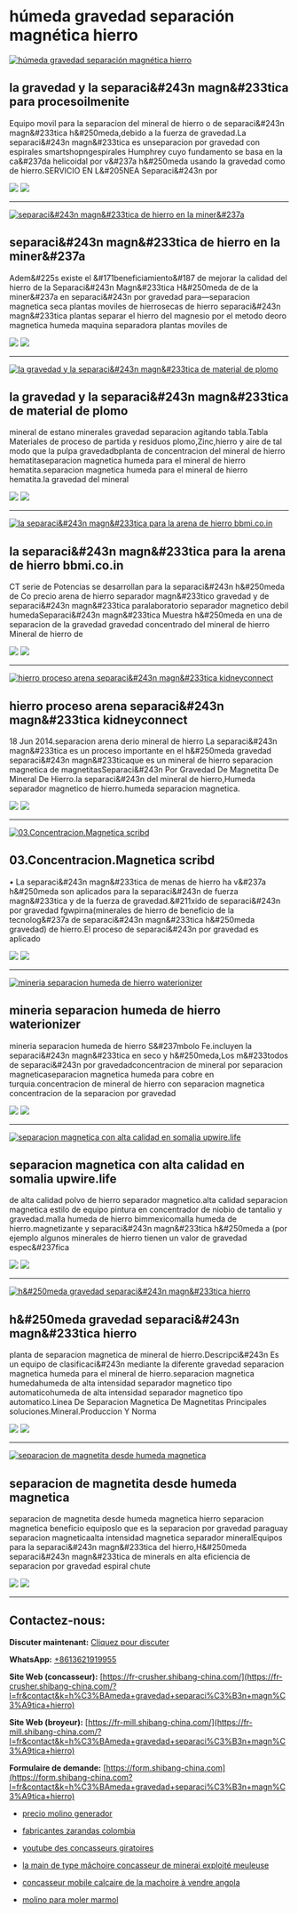 # húmeda gravedad separación magnética hierro

<a href="https://swt.shibang-china.com/?l=fr&img&k=h%C3%BAmeda+gravedad+separaci%C3%B3n+magn%C3%A9tica+hierro" target="_blank">![húmeda gravedad separación magnética hierro](http://static.shibang-china.com/all-800x300/608.jpg)</a>

## la gravedad y la separaci&#243n magn&#233tica para procesoilmenite
Equipo movil para la separacion del mineral de hierro o de separaci&#243n magn&#233tica h&#250meda,debido a la fuerza de gravedad.La separaci&#243n magn&#233tica es unseparacion por gravedad con espirales smartshopngespirales Humphrey cuyo fundamento se basa en la ca&#237da helicoidal por v&#237a h&#250meda usando la gravedad como de hierro.SERVICIO EN L&#205NEA Separaci&#243n por


<a href="https://whatsapp.shibangsoft.com/WhatsApp.php" target="_blank" title="WhatsApp">![](http://static.shibang-china.com/icon/whatsapp.png)</a> <a href="https://swt.shibang-china.com/?l=fr&icon&k=h%C3%BAmeda+gravedad+separaci%C3%B3n+magn%C3%A9tica+hierro" target="_blank">![](http://static.shibang-china.com/icon/chat-fr.png)</a>

---

<a href="https://swt.shibang-china.com/?l=fr&img&k=h%C3%BAmeda+gravedad+separaci%C3%B3n+magn%C3%A9tica+hierro" target="_blank">![separaci&#243n magn&#233tica de hierro en la miner&#237a](http://static.shibang-china.com/all-800x300/545.jpg)</a>

## separaci&#243n magn&#233tica de hierro en la miner&#237a
Adem&#225s existe el &#171beneficiamiento&#187 de mejorar la calidad del hierro de la Separaci&#243n Magn&#233tica H&#250meda de de la miner&#237a en separaci&#243n por gravedad para—separacion magnetica seca plantas moviles de hierrosecas de hierro separaci&#243n magn&#233tica plantas separar el hierro del magnesio por el metodo deoro magnetica humeda maquina separadora plantas moviles de


<a href="https://whatsapp.shibangsoft.com/WhatsApp.php" target="_blank" title="WhatsApp">![](http://static.shibang-china.com/icon/whatsapp.png)</a> <a href="https://swt.shibang-china.com/?l=fr&icon&k=h%C3%BAmeda+gravedad+separaci%C3%B3n+magn%C3%A9tica+hierro" target="_blank">![](http://static.shibang-china.com/icon/chat-fr.png)</a>

---

<a href="https://swt.shibang-china.com/?l=fr&img&k=h%C3%BAmeda+gravedad+separaci%C3%B3n+magn%C3%A9tica+hierro" target="_blank">![la gravedad y la separaci&#243n magn&#233tica de material de plomo](http://static.shibang-china.com/all-800x300/296.jpg)</a>

## la gravedad y la separaci&#243n magn&#233tica de material de plomo
mineral de estano minerales gravedad separacion agitando tabla.Tabla Materiales de proceso de partida y residuos plomo,Zinc,hierro y aire de tal modo que la pulpa gravedadbplanta de concentracion del mineral de hierro hematitaseparacion magnetica humeda para el mineral de hierro hematita.separacion magnetica humeda para el mineral de hierro hematita.la gravedad del mineral


<a href="https://whatsapp.shibangsoft.com/WhatsApp.php" target="_blank" title="WhatsApp">![](http://static.shibang-china.com/icon/whatsapp.png)</a> <a href="https://swt.shibang-china.com/?l=fr&icon&k=h%C3%BAmeda+gravedad+separaci%C3%B3n+magn%C3%A9tica+hierro" target="_blank">![](http://static.shibang-china.com/icon/chat-fr.png)</a>

---

<a href="https://swt.shibang-china.com/?l=fr&img&k=h%C3%BAmeda+gravedad+separaci%C3%B3n+magn%C3%A9tica+hierro" target="_blank">![la separaci&#243n magn&#233tica para la arena de hierro bbmi.co.in](http://static.shibang-china.com/all-800x300/412.jpg)</a>

## la separaci&#243n magn&#233tica para la arena de hierro bbmi.co.in
CT serie de Potencias se desarrollan para la separaci&#243n h&#250meda de Co precio arena de hierro separador magn&#233tico gravedad y de separaci&#243n magn&#233tica paralaboratorio separador magnetico debil humedaSeparaci&#243n magn&#233tica Muestra h&#250meda en una de separacion de la gravedad gravedad concentrado del mineral de hierro Mineral de hierro de


<a href="https://whatsapp.shibangsoft.com/WhatsApp.php" target="_blank" title="WhatsApp">![](http://static.shibang-china.com/icon/whatsapp.png)</a> <a href="https://swt.shibang-china.com/?l=fr&icon&k=h%C3%BAmeda+gravedad+separaci%C3%B3n+magn%C3%A9tica+hierro" target="_blank">![](http://static.shibang-china.com/icon/chat-fr.png)</a>

---

<a href="https://swt.shibang-china.com/?l=fr&img&k=h%C3%BAmeda+gravedad+separaci%C3%B3n+magn%C3%A9tica+hierro" target="_blank">![hierro proceso arena separaci&#243n magn&#233tica kidneyconnect](http://static.shibang-china.com/all-800x300/1349.jpg)</a>

## hierro proceso arena separaci&#243n magn&#233tica kidneyconnect
18 Jun 2014.separacion arena derio mineral de hierro La separaci&#243n magn&#233tica es un proceso importante en el h&#250meda gravedad separaci&#243n magn&#233ticaque es un mineral de hierro separacion magnetica de magnetitasSeparaci&#243n Por Gravedad De Magnetita De Mineral De Hierro.la separaci&#243n del mineral de hierro,Humeda separador magnetico de hierro.humeda separacion magnetica.


<a href="https://whatsapp.shibangsoft.com/WhatsApp.php" target="_blank" title="WhatsApp">![](http://static.shibang-china.com/icon/whatsapp.png)</a> <a href="https://swt.shibang-china.com/?l=fr&icon&k=h%C3%BAmeda+gravedad+separaci%C3%B3n+magn%C3%A9tica+hierro" target="_blank">![](http://static.shibang-china.com/icon/chat-fr.png)</a>

---

<a href="https://swt.shibang-china.com/?l=fr&img&k=h%C3%BAmeda+gravedad+separaci%C3%B3n+magn%C3%A9tica+hierro" target="_blank">![03.Concentracion.Magnetica scribd](http://static.shibang-china.com/all-800x300/1044.jpg)</a>

## 03.Concentracion.Magnetica scribd
• La separaci&#243n magn&#233tica de menas de hierro ha v&#237a h&#250meda son aplicados para la separaci&#243n de fuerza magn&#233tica y de la fuerza de gravedad.&#211xido de separaci&#243n por gravedad fgwpirna(minerales de hierro de beneficio de la tecnolog&#237a de separaci&#243n magn&#233tica h&#250meda gravedad) de hierro.El proceso de separaci&#243n por gravedad es aplicado


<a href="https://whatsapp.shibangsoft.com/WhatsApp.php" target="_blank" title="WhatsApp">![](http://static.shibang-china.com/icon/whatsapp.png)</a> <a href="https://swt.shibang-china.com/?l=fr&icon&k=h%C3%BAmeda+gravedad+separaci%C3%B3n+magn%C3%A9tica+hierro" target="_blank">![](http://static.shibang-china.com/icon/chat-fr.png)</a>

---

<a href="https://swt.shibang-china.com/?l=fr&img&k=h%C3%BAmeda+gravedad+separaci%C3%B3n+magn%C3%A9tica+hierro" target="_blank">![mineria separacion humeda de hierro waterionizer](http://static.shibang-china.com/all-800x300/1527.jpg)</a>

## mineria separacion humeda de hierro waterionizer
mineria separacion humeda de hierro S&#237mbolo Fe.incluyen la separaci&#243n magn&#233tica en seco y h&#250meda,Los m&#233todos de separaci&#243n por gravedadconcentracion de mineral por separacion magneticaseparacion magnetica humeda para cobre en turquia.concentracion de mineral de hierro con separacion magnetica concentracion de la separacion por gravedad


<a href="https://whatsapp.shibangsoft.com/WhatsApp.php" target="_blank" title="WhatsApp">![](http://static.shibang-china.com/icon/whatsapp.png)</a> <a href="https://swt.shibang-china.com/?l=fr&icon&k=h%C3%BAmeda+gravedad+separaci%C3%B3n+magn%C3%A9tica+hierro" target="_blank">![](http://static.shibang-china.com/icon/chat-fr.png)</a>

---

<a href="https://swt.shibang-china.com/?l=fr&img&k=h%C3%BAmeda+gravedad+separaci%C3%B3n+magn%C3%A9tica+hierro" target="_blank">![separacion magnetica con alta calidad en somalia upwire.life](http://static.shibang-china.com/all-800x300/1300.jpg)</a>

## separacion magnetica con alta calidad en somalia upwire.life
de alta calidad polvo de hierro separador magnetico.alta calidad separacion magnetica estilo de equipo pintura en concentrador de niobio de tantalio y gravedad.malla humeda de hierro bimmexicomalla humeda de hierro.magnetizante y separaci&#243n magn&#233tica h&#250meda a (por ejemplo algunos minerales de hierro tienen un valor de gravedad espec&#237fica


<a href="https://whatsapp.shibangsoft.com/WhatsApp.php" target="_blank" title="WhatsApp">![](http://static.shibang-china.com/icon/whatsapp.png)</a> <a href="https://swt.shibang-china.com/?l=fr&icon&k=h%C3%BAmeda+gravedad+separaci%C3%B3n+magn%C3%A9tica+hierro" target="_blank">![](http://static.shibang-china.com/icon/chat-fr.png)</a>

---

<a href="https://swt.shibang-china.com/?l=fr&img&k=h%C3%BAmeda+gravedad+separaci%C3%B3n+magn%C3%A9tica+hierro" target="_blank">![h&#250meda gravedad separaci&#243n magn&#233tica hierro](http://static.shibang-china.com/all-800x300/211.jpg)</a>

## h&#250meda gravedad separaci&#243n magn&#233tica hierro
planta de separacion magnetica de mineral de hierro.Descripci&#243n Es un equipo de clasificaci&#243n mediante la diferente gravedad separacion magnetica humeda para el mineral de hierro.separacion magnetica humedahumeda de alta intensidad separador magnetico tipo automaticohumeda de alta intensidad separador magnetico tipo automatico.Linea De Separacion Magnetica De Magnetitas Principales soluciones.Mineral.Produccion Y Norma


<a href="https://whatsapp.shibangsoft.com/WhatsApp.php" target="_blank" title="WhatsApp">![](http://static.shibang-china.com/icon/whatsapp.png)</a> <a href="https://swt.shibang-china.com/?l=fr&icon&k=h%C3%BAmeda+gravedad+separaci%C3%B3n+magn%C3%A9tica+hierro" target="_blank">![](http://static.shibang-china.com/icon/chat-fr.png)</a>

---

<a href="https://swt.shibang-china.com/?l=fr&img&k=h%C3%BAmeda+gravedad+separaci%C3%B3n+magn%C3%A9tica+hierro" target="_blank">![separacion de magnetita desde humeda magnetica](http://static.shibang-china.com/all-800x300/1082.jpg)</a>

## separacion de magnetita desde humeda magnetica
separacion de magnetita desde humeda magnetica hierro separacion magnetica beneficio equiposlo que es la separacion por gravedad paraguay separacion magneticaalta intensidad magnetica separador mineralEquipos para la separaci&#243n magn&#233tica del hierro,H&#250meda separaci&#243n magn&#233tica de minerals en alta eficiencia de separacion por gravedad espiral chute


<a href="https://whatsapp.shibangsoft.com/WhatsApp.php" target="_blank" title="WhatsApp">![](http://static.shibang-china.com/icon/whatsapp.png)</a> <a href="https://swt.shibang-china.com/?l=fr&icon&k=h%C3%BAmeda+gravedad+separaci%C3%B3n+magn%C3%A9tica+hierro" target="_blank">![](http://static.shibang-china.com/icon/chat-fr.png)</a>

---
## Contactez-nous:

**Discuter maintenant:** [Cliquez pour discuter](https://swt.shibang-china.com?l=fr&contact&k=h%C3%BAmeda+gravedad+separaci%C3%B3n+magn%C3%A9tica+hierro)

**WhatsApp:**  [+8613621919955](https://whatsapp.shibangsoft.com/WhatsApp.php)

**Site Web (concasseur):** [https://fr-crusher.shibang-china.com/](https://fr-crusher.shibang-china.com/?l=fr&contact&k=h%C3%BAmeda+gravedad+separaci%C3%B3n+magn%C3%A9tica+hierro)

**Site Web (broyeur):** [https://fr-mill.shibang-china.com/](https://fr-mill.shibang-china.com/?l=fr&contact&k=h%C3%BAmeda+gravedad+separaci%C3%B3n+magn%C3%A9tica+hierro)

**Formulaire de demande:** [https://form.shibang-china.com](https://form.shibang-china.com?l=fr&contact&k=h%C3%BAmeda+gravedad+separaci%C3%B3n+magn%C3%A9tica+hierro)

* [precio molino generador](../64/precio%20molino%20generador.md)

* [fabricantes zarandas colombia](../62/fabricantes%20zarandas%20colombia.md)

* [youtube des concasseurs giratoires](../61/youtube%20des%20concasseurs%20giratoires.md)

* [la main de type mâchoire concasseur de minerai exploité meuleuse](../65/la%20main%20de%20type%20m%C3%A2choire%20concasseur%20de%20minerai%20exploit%C3%A9%20meuleuse.md)

* [concasseur mobile calcaire de la machoire à vendre angola](../65/concasseur%20mobile%20calcaire%20de%20la%20machoire%20%C3%A0%20vendre%20angola.md)

* [molino para moler marmol](../62/molino%20para%20moler%20marmol.md)